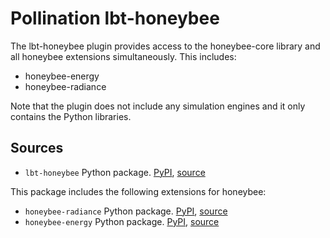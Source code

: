 # Pollination lbt-honeybee

The lbt-honeybee plugin provides access to the honeybee-core library and all
honeybee extensions simultaneously. This includes:

* honeybee-energy
* honeybee-radiance

Note that the plugin does not include any simulation engines and it only contains
the Python libraries.

## Sources

* `lbt-honeybee` Python package. [PyPI](https://pypi.org/project/lbt-honeybee/), [source](https://github.com/ladybug-tools/lbt-honeybee)

This package includes the following extensions for honeybee:

* `honeybee-radiance` Python package. [PyPI](https://pypi.org/project/honeybee-radiance/), [source](https://github.com/ladybug-tools/honeybee-radiance)
* `honeybee-energy` Python package. [PyPI](https://pypi.org/project/honeybee-energy/), [source](https://github.com/ladybug-tools/honeybee-energy)

